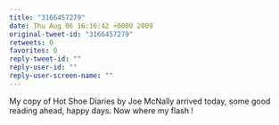 ```yaml
---
title: "3166457279"
date: Thu Aug 06 16:16:42 +0000 2009
original-tweet-id: "3166457279"
retweets: 0
favorites: 0
reply-tweet-id: ""
reply-user-id: ""
reply-user-screen-name: ""
---
```

My copy of Hot Shoe Diaries by Joe McNally arrived today, some good reading ahead, happy days. Now where my flash !
